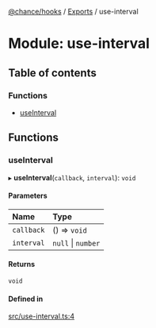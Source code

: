 [@chance/hooks](../README.md) / [Exports](../modules.md) / use-interval

# Module: use-interval

## Table of contents

### Functions

- [useInterval](use_interval.md#useinterval)

## Functions

### useInterval

▸ **useInterval**(`callback`, `interval`): `void`

#### Parameters

| Name | Type |
| :------ | :------ |
| `callback` | () => `void` |
| `interval` | ``null`` \| `number` |

#### Returns

`void`

#### Defined in

[src/use-interval.ts:4](https://github.com/chaance/hooks/blob/f07c99b/src/use-interval.ts#L4)
